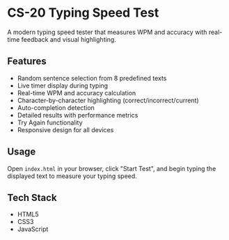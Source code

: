 # CS-20 Typing Speed Test

A modern typing speed tester that measures WPM and accuracy with real-time feedback and visual highlighting.

## Features

- Random sentence selection from 8 predefined texts
- Live timer display during typing
- Real-time WPM and accuracy calculation
- Character-by-character highlighting (correct/incorrect/current)
- Auto-completion detection
- Detailed results with performance metrics
- Try Again functionality
- Responsive design for all devices

## Usage

Open `index.html` in your browser, click "Start Test", and begin typing the displayed text to measure your typing speed.

## Tech Stack

- HTML5
- CSS3
- JavaScript
